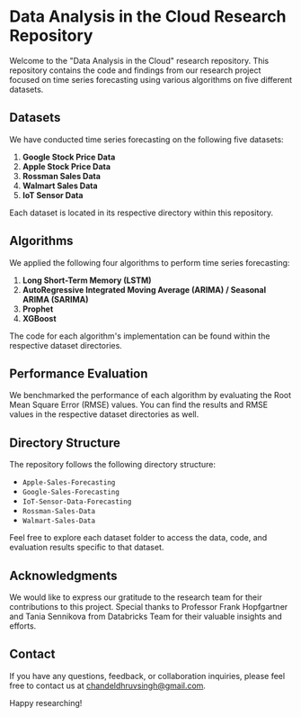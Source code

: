 # Data Analysis in the Cloud Research Repository

Welcome to the "Data Analysis in the Cloud" research repository. This repository contains the code and findings from our research project focused on time series forecasting using various algorithms on five different datasets. 

## Datasets

We have conducted time series forecasting on the following five datasets:

1. **Google Stock Price Data**
2. **Apple Stock Price Data**
3. **Rossman Sales Data**
4. **Walmart Sales Data**
5. **IoT Sensor Data**

Each dataset is located in its respective directory within this repository.

## Algorithms

We applied the following four algorithms to perform time series forecasting:

1. **Long Short-Term Memory (LSTM)**
2. **AutoRegressive Integrated Moving Average (ARIMA) / Seasonal ARIMA (SARIMA)**
3. **Prophet**
4. **XGBoost**

The code for each algorithm's implementation can be found within the respective dataset directories.

## Performance Evaluation

We benchmarked the performance of each algorithm by evaluating the Root Mean Square Error (RMSE) values. You can find the results and RMSE values in the respective dataset directories as well.

## Directory Structure

The repository follows the following directory structure:

- `Apple-Sales-Forecasting`
- `Google-Sales-Forecasting`
- `IoT-Sensor-Data-Forecasting`
- `Rossman-Sales-Data`
- `Walmart-Sales-Data`

Feel free to explore each dataset folder to access the data, code, and evaluation results specific to that dataset.

## Acknowledgments

We would like to express our gratitude to the research team for their contributions to this project. Special thanks to Professor Frank Hopfgartner and Tania Sennikova from Databricks Team for their valuable insights and efforts.

## Contact

If you have any questions, feedback, or collaboration inquiries, please feel free to contact us at chandeldhruvsingh@gmail.com.

Happy researching!


